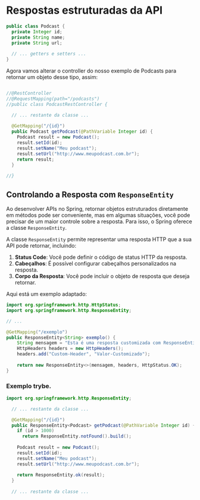 # Respostas estruturadas da API

```java
public class Podcast {
  private Integer id;
  private String name;
  private String url;
  
  // ... getters e setters ...
}
```
Agora vamos alterar o controller do nosso exemplo de Podcasts para retornar um objeto desse tipo, assim:

```java

//@RestController
//@RequestMapping(path="/podcasts")
//public class PodcastRestController {

  // ... restante da classe ...
    
  @GetMapping("/{id}")
  public Podcast getPodcast(@PathVariable Integer id) {
    Podcast result = new Podcast();
    result.setId(id);
    result.setName("Meu podcast");
    result.setUrl("http://www.meupodcast.com.br");
    return result;
  }
  
//}
```

## Controlando a Resposta com `ResponseEntity`

Ao desenvolver APIs no Spring, retornar objetos estruturados diretamente em métodos pode ser conveniente, mas em algumas situações, você pode precisar de um maior controle sobre a resposta. Para isso, o Spring oferece a classe `ResponseEntity`.

A classe `ResponseEntity` permite representar uma resposta HTTP que a sua API pode retornar, incluindo:

1. **Status Code**: Você pode definir o código de status HTTP da resposta.
2. **Cabeçalhos**: É possível configurar cabeçalhos personalizados na resposta.
3. **Corpo da Resposta**: Você pode incluir o objeto de resposta que deseja retornar.

Aqui está um exemplo adaptado:

```java
import org.springframework.http.HttpStatus;
import org.springframework.http.ResponseEntity;

// ...

@GetMapping("/exemplo")
public ResponseEntity<String> exemplo() {
    String mensagem = "Esta é uma resposta customizada com ResponseEntity.";
    HttpHeaders headers = new HttpHeaders();
    headers.add("Custom-Header", "Valor-Customizado");
    
    return new ResponseEntity<>(mensagem, headers, HttpStatus.OK);
}
``` 

### Exemplo trybe.
```java
import org.springframework.http.ResponseEntity;

  // ... restante da classe ...

  @GetMapping("/{id}")
  public ResponseEntity<Podcast> getPodcast(@PathVariable Integer id) {
    if (id > 1000)
      return ResponseEntity.notFound().build();
      
    Podcast result = new Podcast();
    result.setId(id);
    result.setName("Meu podcast");
    result.setUrl("http://www.meupodcast.com.br");
    
    return ResponseEntity.ok(result);
  }
  
  // ... restante da classe ...
```


